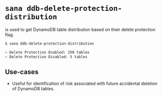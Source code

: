 # `sana ddb-delete-protection-distribution`

is used to get DynamoDB table distribution based on their delete protection flag.

```sh
$ sana ddb-delete-protection-distribution

> Delete Protection Enabled: 250 tables
> Delete Protection Disabled: 5 tables
```

## Use-cases

- Useful for identification of risk associated with future accidental deletion of DynamoDB tables.
